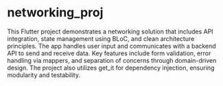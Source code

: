 # networking_proj

This Flutter project demonstrates a networking solution that includes API integration, 
state management using BLoC, and clean architecture principles. The app handles user 
input and communicates with a backend API to send and receive data. Key features include 
form validation, error handling via mappers, and separation of concerns through domain-driven design.
The project also utilizes get_it for dependency injection, ensuring modularity and testability.